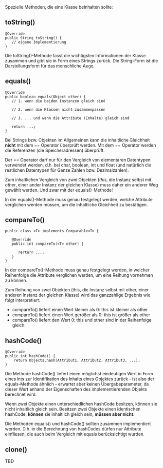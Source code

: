 
Spezielle Methoden, die eine Klasse beinhalten sollte:

## toString()

    @Override
    public String toString() {
       // eigene Implementierung
    }

Die toString()-Methode fasst die wichtigsten Informationen der Klasse zusammen und gibt sie in Form eines Strings zurück. Die String-Form ist die Darstellungsform für das menschliche Auge.

## equals()

    @Override     
    public boolean equals(Object other) {
       // 1. wenn die beiden Instanzen gleich sind

       // 2. wenn die Klassen nicht zusammenpassen

       // 3. ... und wenn die Attribute (Inhalte) gleich sind

       return ...;
    }

Bei Strings bzw. Objekten im Allgemeinen kann die inhaltliche Gleichheit **nicht** mit dem == Operator überprüft werden.
Mit dem == Operator werden die Referenzen (die Speicheradressen) überprüft.

Der == Operator darf nur für den Vergleich von elementaren Datentypen verwendet werden, d.h. bei char, boolean, int und float (und natürlich die restlichen Datentypen für Ganze Zahlen bzw. Dezimalzahlen).

Zum inhaltlichen Vergleich von zwei Objekten (*this*, die Instanz selbst mit *other*, einer ander Instanz der gleichen Klasse) muss daher ein anderer Weg gewählt werden.
Und zwar mit der equals()-Methode!

In der equals()-Methode muss genau festgelegt werden, welche Attribute verglichen werden müssen, um die inhaltliche Gleichheit zu bestätigen.

## compareTo()

    public class <T> implements Comparable<T> {

       @Override
       public int compareTo(<T> other) {

          rerturn ...;
       }
    }

In der compareTo()-Methode muss genau festgelegt werden, in welcher Reihenfolge die Attribute verglichen werden, um eine Reihung vornehmen zu können.

Zum Reihung von zwei Objekten (this, die Instanz selbst mit other, einer anderen Instanz der gleichen Klasse) wird das ganzzahlige Ergebnis wie folgt interpretiert:
* compareTo() liefert einen Wert kleiner als 0: this ist kleiner als other
* compareTo() liefert einen Wert gerößer als 0: this ist größer als other
* compareTo() liefert den Wert 0: this und other sind in der Reihenfolge gleich

## hashCode()

    @Override
    public int hashCode() {
        return Objects.hash(Attribut1, Attribut2, Attribut3, ...);
    }

Die Methode hashCode() liefert einen möglichst eindeutigen Wert in Form eines ints zur Identifikation des Inhalts eines Objektes zurück - ist also der equals-Methode ähnlich - erwartet aber keinen Übergabeparameter, da dieser Wert anhand der Eigenschaften des implementierenden Objekts berechnet wird.

Wenn zwei Objekte einen unterschiedlichen hashCode besitzen, können sie nicht inhaltlich gleich sein.
Besitzen zwei Objekte einen identischen hashCode, **können** sie inhaltlich gleich sein, **müssen aber nicht**. 

Die Methoden equals() und hashCode() sollten zusammen implementiert werden.
D.h. in die Berechnung von hashCodes dürfen nur Attribute einfliesen, die auch beim Vergleich mit equals berücksichtigt wurden.

## clone()

TBD